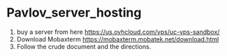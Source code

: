 # Pavlov_server_hosting

1. buy a server from here https://us.ovhcloud.com/vps/uc-vps-sandbox/
2. Download Mobaxterm https://mobaxterm.mobatek.net/download.html
3. Follow the crude document and the directions.
